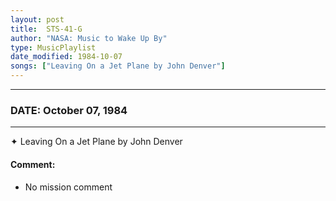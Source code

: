 ```yaml
---
layout: post
title:  STS-41-G
author: "NASA: Music to Wake Up By"
type: MusicPlaylist
date_modified: 1984-10-07
songs: ["Leaving On a Jet Plane by John Denver"]
---
```


----
### DATE: October 07, 1984
----
✦ Leaving On a Jet Plane by John Denver

#### Comment:
* No mission comment



<br/>
<center>
	<a target="_blank"
	   href="https://twitter.com/intent/tweet?hashtags=Space,NASA,Playlist,NASAWakeupCalls,SpaceProgram&text={{ page.author}}, '{{ page.songs.first }}' {{ page.title }}, {{ page.date | date: '%B %d, %Y' }}. {{ site.url }}{{ page.url }} @nasawakeupcalls">
	   <i class="fab fa-twitter" alt="Tweet this page" style="font-size: 1.3em;"></i>
	</a>
	&nbsp; 	<i class="fas fa-user-astronaut" style="font-size: 1.5em;"></i> &nbsp;
    <a type="amzn" search="'Leaving On a Jet Plane by John Denver'" category="popular music">
        <i class="fab fa-amazon" style="font-size: 1.3em;"></i>
    </a>
</center>

